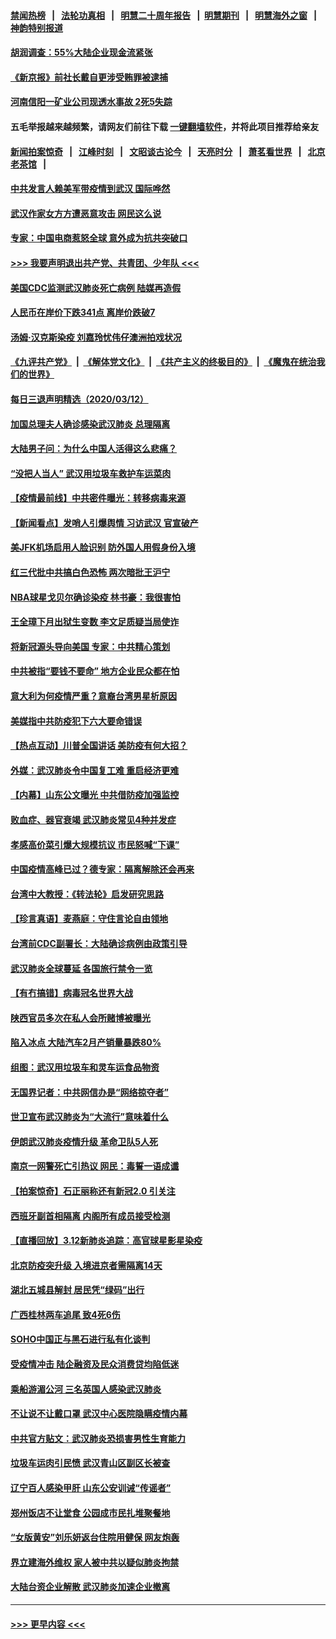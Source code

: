 #### [禁闻热榜](热点新闻.md?=0)  &nbsp;&nbsp;|&nbsp;&nbsp; [法轮功真相](https://github.com/gfw-breaker/truth/blob/master/README.md?=0) &nbsp;&nbsp;|&nbsp;&nbsp; [明慧二十周年报告](https://github.com/gfw-breaker/mh-reports/blob/master/README.md?=0) &nbsp;&nbsp;|&nbsp;&nbsp;[明慧期刊](https://github.com/gfw-breaker/mh-qikan) &nbsp;&nbsp;|&nbsp;&nbsp; [明慧海外之窗](https://github.com/gfw-breaker/mh-news/blob/master/README.md?=0) &nbsp;&nbsp;|&nbsp;&nbsp; [神韵特别报道](https://github.com/gfw-breaker/mh-news/blob/master/shenyun.md?=0)
#### [胡润调查：55%大陆企业现金流紧张](../pages/nsc413/n11937107.md?t=03131631) 
#### [《新京报》前社长戴自更涉受贿罪被逮捕](../pages/nsc413/n11937422.md?t=03131631) 
#### [河南信阳一矿业公司现透水事故 2死5失踪](../pages/nsc413/n11937442.md?t=03131631) 
#### 五毛举报越来越频繁，请网友们前往下载 [一键翻墙软件](https://github.com/gfw-breaker/ssr-accounts)，并将此项目推荐给亲友
#### [新闻拍案惊奇](https://github.com/gfw-breaker/banned-news/blob/master/pages/link4.md) &nbsp;&nbsp;|&nbsp;&nbsp; [江峰时刻](https://github.com/gfw-breaker/banned-news/blob/master/pages/link4.md) &nbsp;&nbsp;|&nbsp;&nbsp; [文昭谈古论今](https://github.com/gfw-breaker/banned-news/blob/master/pages/link4.md) &nbsp;&nbsp;|&nbsp;&nbsp; [天亮时分](https://github.com/gfw-breaker/banned-news/blob/master/pages/link4.md) &nbsp;&nbsp;|&nbsp;&nbsp; [萧茗看世界](https://github.com/gfw-breaker/banned-news/blob/master/pages/link4.md) &nbsp;&nbsp;|&nbsp;&nbsp; [北京老茶馆](https://github.com/gfw-breaker/banned-news/blob/master/pages/link4.md) &nbsp;&nbsp;|&nbsp;&nbsp; 
#### [中共发言人赖美军带疫情到武汉 国际哗然](../pages/nsc413/n11936484.md?t=03131631) 
#### [武汉作家女方方遭恶意攻击 网民这么说](../pages/nsc413/n11937048.md?t=03131631) 
#### [专家：中国电商惹怒全球 意外成为抗共突破口](../pages/nsc413/n11937116.md?t=03131631) 
#### [>>> 我要声明退出共产党、共青团、少年队 <<<](https://github.com/begood0513/goodnews/blob/master/quit/letter.md) 
#### [美国CDC监测武汉肺炎死亡病例 陆媒再造假](../pages/nsc413/n11936666.md?t=03131631) 
#### [人民币在岸价下跌341点 离岸价跌破7](../pages/nsc413/n11936779.md?t=03131631) 
#### [汤姆·汉克斯染疫 刘嘉玲忧伟仔澳洲拍戏状况](../pages/nsc413/n11936606.md?t=03131631) 
#### [《九评共产党》](https://github.com/begood0513/9ping.md/blob/master/README.md) &nbsp;|&nbsp; [《解体党文化》](../../../../jtdwh.md/blob/master/README.md)  &nbsp;|&nbsp; [《共产主义的终极目的》](../../../../gczydzjmd.md/blob/master/README.md) &nbsp;|&nbsp; [《魔鬼在统治我们的世界》](../../../../mgztzwmdsj.md/blob/master/README.md) 
#### [每日三退声明精选（2020/03/12）](../pages/nsc413/n11937149.md?t=03131631) 
#### [加国总理夫人确诊感染武汉肺炎 总理隔离](../pages/nsc413/n11936352.md?t=03131631) 
#### [大陆男子问：为什么中国人活得这么悲痛？](../pages/nsc413/n11935554.md?t=03131631) 
#### [“没把人当人” 武汉用垃圾车救护车运菜肉](../pages/nsc413/n11936647.md?t=03131631) 
#### [【疫情最前线】中共密件曝光：转移病毒来源](../pages/nsc413/n11936342.md?t=03131631) 
#### [【新闻看点】发哨人引爆舆情 习访武汉 官宣破产](../pages/nsc413/n11936289.md?t=03131631) 
#### [美JFK机场启用人脸识别 防外国人用假身份入境](../pages/nsc413/n11936511.md?t=03131631) 
#### [红三代批中共搞白色恐怖 两次暗批王沪宁](../pages/nsc413/n11936325.md?t=03131631) 
#### [NBA球星戈贝尔确诊染疫 林书豪：我很害怕](../pages/nsc413/n11936430.md?t=03131631) 
#### [王全璋下月出狱生变数 李文足质疑当局使诈](../pages/nsc413/n11936535.md?t=03131631) 
#### [将新冠源头导向美国 专家：中共精心策划](../pages/nsc413/n11936432.md?t=03131631) 
#### [中共被指“要钱不要命” 地方企业民众都在怕](../pages/nsc413/n11936481.md?t=03131631) 
#### [意大利为何疫情严重？意裔台湾男星析原因](../pages/nsc413/n11936148.md?t=03131631) 
#### [美媒指中共防疫犯下六大要命错误](../pages/nsc413/n11936270.md?t=03131631) 
#### [【热点互动】川普全国讲话 美防疫有何大招？](../pages/nsc413/n11936288.md?t=03131631) 
#### [外媒：武汉肺炎令中国复工难 重启经济更难](../pages/nsc413/n11936267.md?t=03131631) 
#### [【内幕】山东公文曝光 中共借防疫加强监控](../pages/nsc413/n11934303.md?t=03131631) 
#### [败血症、器官衰竭 武汉肺炎常见4种并发症](../pages/nsc413/n11936256.md?t=03131631) 
#### [孝感高价菜引爆大规模抗议 市民怒喊“下课”](../pages/nsc413/n11936264.md?t=03131631) 
#### [中国疫情高峰已过？德专家：隔离解除还会再来](../pages/nsc413/n11935994.md?t=03131631) 
#### [台湾中大教授：《转法轮》启发研究思路](../pages/nsc413/n11936131.md?t=03131631) 
#### [【珍言真语】麦燕庭：守住言论自由领地](../pages/nsc413/n11936215.md?t=03131631) 
#### [台湾前CDC副署长：大陆确诊病例由政策引导](../pages/nsc413/n11935598.md?t=03131631) 
#### [武汉肺炎全球蔓延 各国旅行禁令一览](../pages/nsc413/n11936089.md?t=03131631) 
#### [【有冇搞错】病毒冠名世界大战](../pages/nsc413/n11936158.md?t=03131631) 
#### [陕西官员多次在私人会所赌博被曝光](../pages/nsc413/n11935782.md?t=03131631) 
#### [陷入冰点 大陆汽车2月产销量暴跌80%](../pages/nsc413/n11935943.md?t=03131631) 
#### [组图：武汉用垃圾车和灵车运食品物资](../pages/nsc413/n11935329.md?t=03131631) 
#### [无国界记者：中共网信办是“网络掠夺者”](../pages/nsc413/n11936021.md?t=03131631) 
#### [世卫宣布武汉肺炎为“大流行”意味着什么](../pages/nsc413/n11935933.md?t=03131631) 
#### [伊朗武汉肺炎疫情升级 革命卫队5人死](../pages/nsc413/n11935711.md?t=03131631) 
#### [南京一网警死亡引热议 网民：毒誓一语成谶](../pages/nsc413/n11935645.md?t=03131631) 
#### [【拍案惊奇】石正丽称还有新冠2.0 引关注](../pages/nsc413/n11934119.md?t=03131631) 
#### [西班牙副首相隔离 内阁所有成员接受检测](../pages/nsc413/n11935473.md?t=03131631) 
#### [【直播回放】3.12新肺炎追踪：高官球星影星染疫](../pages/nsc413/n11935368.md?t=03131631) 
#### [北京防疫突升级 入境进京者需隔离14天](../pages/nsc413/n11935042.md?t=03131631) 
#### [湖北五城县解封 居民凭“绿码”出行](../pages/nsc413/n11935249.md?t=03131631) 
#### [广西桂林两车追尾 致4死6伤](../pages/nsc413/n11935065.md?t=03131631) 
#### [SOHO中国正与黑石进行私有化谈判](../pages/nsc413/n11934453.md?t=03131631) 
#### [受疫情冲击 陆企融资及民众消费贷均陷低迷](../pages/nsc413/n11933676.md?t=03131631) 
#### [乘船游湄公河 三名英国人感染武汉肺炎](../pages/nsc413/n11935074.md?t=03131631) 
#### [不让说不让戴口罩 武汉中心医院隐瞒疫情内幕](../pages/nsc413/n11934980.md?t=03131631) 
#### [中共官方贴文：武汉肺炎恐损害男性生育能力](../pages/nsc413/n11934952.md?t=03131631) 
#### [垃圾车运肉引民愤 武汉青山区副区长被查](../pages/nsc413/n11934472.md?t=03131631) 
#### [辽宁百人感染甲肝 山东公安训诫“传谣者”](../pages/nsc413/n11934308.md?t=03131631) 
#### [郑州饭店不让堂食 公园成市民扎堆聚餐地](../pages/nsc413/n11935014.md?t=03131631) 
#### [“女版黄安”刘乐妍返台住院用健保 网友炮轰](../pages/nsc413/n11934318.md?t=03131631) 
#### [界立建海外维权 家人被中共以疑似肺炎拘禁](../pages/nsc413/n11933606.md?t=03131631) 
#### [大陆台资企业解散 武汉肺炎加速企业撤离](../pages/nsc413/n11934248.md?t=03131631) 

----
#### [ >>> 更早内容 <<< ](../indexes/nsc413-earlier.md)
